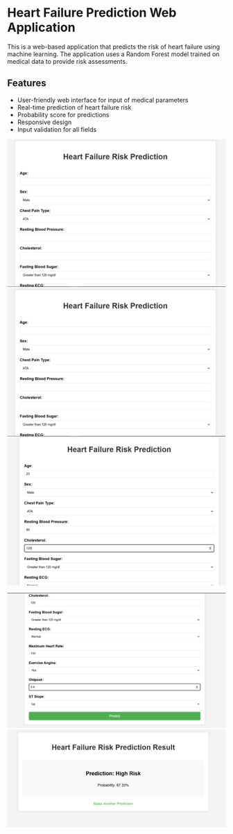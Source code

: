 # Heart Failure Prediction Web Application

This is a web-based application that predicts the risk of heart failure using machine learning. The application uses a Random Forest model trained on medical data to provide risk assessments.

## Features

- User-friendly web interface for input of medical parameters
- Real-time prediction of heart failure risk
- Probability score for predictions
- Responsive design
- Input validation for all fields

![Home Page](image.png)
![Home Page](Hp1.png)
![Home Page](H2.png)

![Home Page](H3.png)
![Home Page](h6.png)


   
